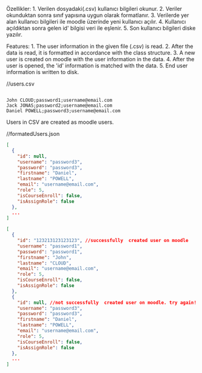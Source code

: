 ﻿

Özellikler:
	1. Verilen dosyadaki(.csv) kullanıcı bilgileri okunur.
	2. Veriler okunduktan sonra sınıf yapısına uygun olarak formatlanır.
	3. Verilerde yer alan kullanıcı bilgileri ile moodle üzerinde yeni kullanıcı açılır.
	4. Kullanıcı açıldıktan sonra gelen id' bilgisi veri ile eşlenir.
	5. Son kullanıcı bilgileri diske yazılır.

Features:
	1. The user information in the given file (.csv) is read.
	2. After the data is read, it is formatted in accordance with the class structure.
	3. A new user is created on moodle with the user information in the data.
	4. After the user is opened, the 'id' information is matched with the data.
	5. End user information is written to disk.

//users.csv
```CSV 

John CLOUD;password1;username@email.com
Jack JONAS;password2;username@email.com
Daniel POWELL;password3;username@email.com

```


Users in CSV are created as moodle users.

//formatedUsers.json
```JSON 
[
  {
    "id": null,
    "username": "password3",
    "password": "password3",
    "firstname": "Daniel",
    "lastname": "POWELL",
    "email": "username@email.com",
    "role": 5,
    "isCourseEnroll": false,
    "isAssignRole": false
  },
  ...
]
```

```JSON 
[
  {
    "id": "123213123123123", //successfully  created user on moodle 
    "username": "password1",
    "password": "password1",
    "firstname": "John",
    "lastname": "CLOUD",
    "email": "username@email.com",
    "role": 5,
    "isCourseEnroll": false,
    "isAssignRole": false
  },
  {
    "id": null, //not successfully  created user on moodle. try again!
    "username": "password3",
    "password": "password3",
    "firstname": "Daniel",
    "lastname": "POWELL",
    "email": "username@email.com",
    "role": 5,
    "isCourseEnroll": false,
    "isAssignRole": false
  },
  ...
]
```
 